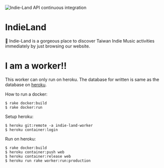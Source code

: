 ![Indie-Land API continuous integration](https://github.com/Lobarbon/Indie-Land-api/workflows/API%20continuous%20integration/badge.svg?branch=master)
# IndieLand
🍺 Indie-Land is a gorgeous place to discover Taiwan Indie Music activities immediately by just browsing our website. 

# I am a worker!!

This worker can only run on heroku. The database for written is same as the database on  [heroku](https://indie-land-api.herokuapp.com/).

How to run a docker:

```bash=
$ rake docker:build
$ rake docker:run
```

Setup heroku:

```bash=
$ heroku git:remote -a indie-land-worker
$ heroku container:login
```

Run on heroku:

```bash=
$ rake docker:build
$ heroku container:push web
$ heroku container:release web
$ heroku run rake worker:run:production
```
